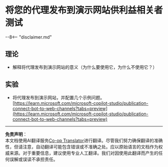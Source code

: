 <!--
CO_OP_TRANSLATOR_METADATA:
{
  "original_hash": "774cce7f425b6d530eedee647cfdbbee",
  "translation_date": "2025-10-18T03:07:55+00:00",
  "source_file": "docs/operative-preview/12-demo-website/README.md",
  "language_code": "zh"
}
-->
# 将您的代理发布到演示网站供利益相关者测试

--8<-- "disclaimer.md"

## 理论

- 解释将代理发布到演示网站的意义（为什么要使用它，为什么不使用它？）

## 实验

- 将代理发布到演示网站，并配置几个示例问题。  
[https://learn.microsoft.com/microsoft-copilot-studio/publication-connect-bot-to-web-channels?tabs=preview](https://learn.microsoft.com/microsoft-copilot-studio/publication-connect-bot-to-web-channels?tabs=preview)

---

**免责声明**：  
本文档使用AI翻译服务[Co-op Translator](https://github.com/Azure/co-op-translator)进行翻译。尽管我们努力确保翻译的准确性，但请注意，自动翻译可能包含错误或不准确之处。应以原始语言的文档作为权威来源。对于重要信息，建议使用专业人工翻译。我们对因使用此翻译而产生的任何误解或误读不承担责任。